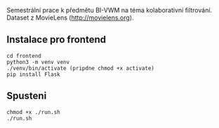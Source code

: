 Semestrální prace k předmětu BI-VWM na téma kolaborativní filtrování. Dataset z MovieLens (http://movielens.org).

Instalace pro frontend
---

    cd frontend
    python3 -m venv venv
    ./venv/bin/activate (pripdne chmod +x activate)
    pip install Flask
    
Spusteni
---

    chmod +x ./run.sh
    ./run.sh